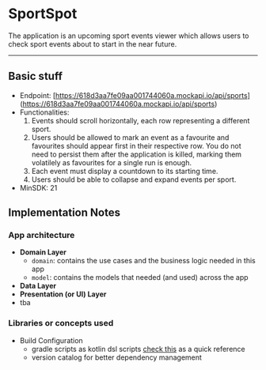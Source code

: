 # SportSpot
The application is an upcoming sport events viewer which allows users to check sport events about to start in the near future.

---

## Basic stuff

+ Endpoint: 
  [https://618d3aa7fe09aa001744060a.mockapi.io/api/sports] (https://618d3aa7fe09aa001744060a.mockapi.io/api/sports)
+ Functionalities:
  1. Events should scroll horizontally, each row representing a different sport.
  2. Users should be allowed to mark an event as a favourite and favourites should
    appear first in their respective row. You do not need to persist them after the
    application is killed, marking them volatilely as favourites for a single run is enough.
  3. Each event must display a countdown to its starting time.
  4. Users should be able to collapse and expand events per sport.
+ MinSDK: 21

## Implementation Notes

### App architecture

 + **Domain Layer**
    * `domain`: contains the use cases and the business logic needed in this app
    * `model`: contains the models that needed (and used) across the app
 + **Data Layer**
 + **Presentation (or UI) Layer**
 + tba


### Libraries or concepts used

+ Build Configuration
  + gradle scripts as kotlin dsl scripts
    [check this](https://developer.android.com/studio/build/migrate-to-kts) as a quick reference
  + version catalog for better dependency management
 


  
